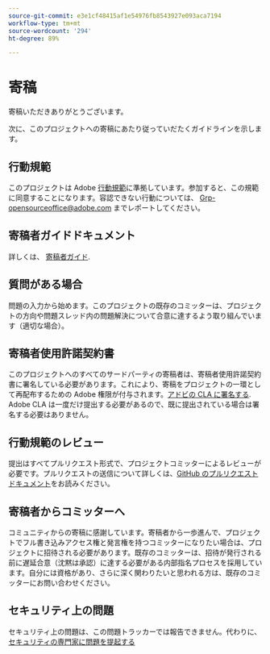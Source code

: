 ```yaml
---
source-git-commit: e3e1cf48415af1e54976fb8543927e093aca7194
workflow-type: tm+mt
source-wordcount: '294'
ht-degree: 89%

---
```

# 寄稿

寄稿いただきありがとうございます。

次に、このプロジェクトへの寄稿にあたり従っていだたくガイドラインを示します。

## 行動規範

このプロジェクトは Adobe [行動規範](code-of-conduct.md)に準拠しています。参加すると、この規範に同意することになります。容認できない行動については、
[Grp-opensourceoffice@adobe.com](mailto:Grp-opensourceoffice@adobe.com) までレポートしてください。

## 寄稿者ガイドドキュメント

詳しくは、 [寄稿者ガイド](https://experienceleague.adobe.com/docs/contributor/contributor-guide/introduction.html).

## 質問がある場合

問題の入力から始めます。このプロジェクトの既存のコミッターは、プロジェクトの方向や問題スレッド内の問題解決について合意に達するよう取り組んでいます（適切な場合）。

## 寄稿者使用許諾契約書

このプロジェクトへのすべてのサードパーティの寄稿者は、寄稿者使用許諾契約書に署名している必要があります。これにより、寄稿をプロジェクトの一環として再配布するための Adobe 権限が付与されます。[アドビの CLA に署名する](http://opensource.adobe.com/cla.html). Adobe CLA は一度だけ提出する必要があるので、既に提出されている場合は署名する必要はありません。

## 行動規範のレビュー

提出はすべてプルリクエスト形式で、プロジェクトコミッターによるレビューが必要です。プルリクエストの送信について詳しくは、[GitHub のプルリクエストドキュメント](https://help.github.com/ja/github/collaborating-with-issues-and-pull-requests/about-pull-requests)をお読みください。

<!--
Lastly, please follow the [pull request template](PULL_REQUEST_TEMPLATE.md) when
submitting a pull request!
-->

## 寄稿者からコミッターへ

コミュニティからの寄稿に感謝しています。寄稿者から一歩進んで、プロジェクトでフル書き込みアクセス権と発言権を持つコミッターになりたい場合は、プロジェクトに招待される必要があります。既存のコミッターは、招待が発行される前に遅延合意（沈黙は承認）に達する必要がある内部指名プロセスを採用しています。自分には資格があり、さらに深く関わりたいと思われる方は、既存のコミッターにお問い合わせください。

## セキュリティ上の問題

セキュリティ上の問題は、この問題トラッカーでは報告できません。代わりに、 [セキュリティの専門家に問題を提起する](https://helpx.adobe.com/security/alertus.html)
